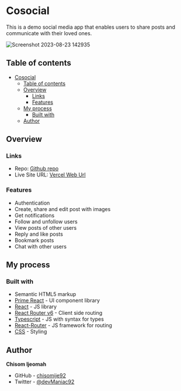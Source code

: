 # Cosocial
This is a demo social media app that enables users to share posts and communicate with their loved ones.

![Screenshot 2023-08-23 142935](https://github.com/chisomije92/cosocial/assets/68636386/9073bcd7-4a9c-44a8-9cc9-53aac0a18583)
## Table of contents

- [Cosocial](#cosocial)
  - [Table of contents](#table-of-contents)
  - [Overview](#overview)
    - [Links](#links)
    - [Features](#features)
  - [My process](#my-process)
    - [Built with](#built-with)
  - [Author](#author)


## Overview

### Links

- Repo: [Github repo](https://github.com/chisomije92/cosocial)
- Live Site URL: [Vercel Web Url](https://cosocial.vercel.app/)

### Features
- Authentication
- Create, share and edit post with images
- Get notifications
- Follow and unfollow users
- View posts of other users
- Reply and like posts
- Bookmark posts
- Chat with other users


## My process

### Built with

- Semantic HTML5 markup
- [Prime React](https://primereact.org/) - UI component library
- [React](https://react.dev/) - JS library
- [React Router v6](https://reactrouter.com/en/main) - Client side routing
- [Typescript](https://react.dev/) - JS with syntax for types
- [React-Router](https://reactrouter.com/) - JS framework for routing
- [CSS](https://sass-lang.com/) - Styling



## Author

**Chisom Ijeomah**

- GitHub - [chisomije92](https://github.com/chisomije92)
- Twitter - [@devManiac92](https://www.twitter.com/@devManiac92)
